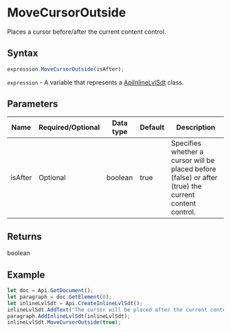# MoveCursorOutside

Places a cursor before/after the current content control.

## Syntax

```javascript
expression.MoveCursorOutside(isAfter);
```

`expression` - A variable that represents a [ApiInlineLvlSdt](../ApiInlineLvlSdt.md) class.

## Parameters

| **Name** | **Required/Optional** | **Data type** | **Default** | **Description** |
| ------------- | ------------- | ------------- | ------------- | ------------- |
| isAfter | Optional | boolean | true | Specifies whether a cursor will be placed before (false) or after (true) the current content control. |

## Returns

boolean

## Example



```javascript editor-
let doc = Api.GetDocument();
let paragraph = doc.GetElement(0);
let inlineLvlSdt = Api.CreateInlineLvlSdt();
inlineLvlSdt.AddText("The cursor will be placed after the current content control.");
paragraph.AddInlineLvlSdt(inlineLvlSdt);
inlineLvlSdt.MoveCursorOutside(true);
```
